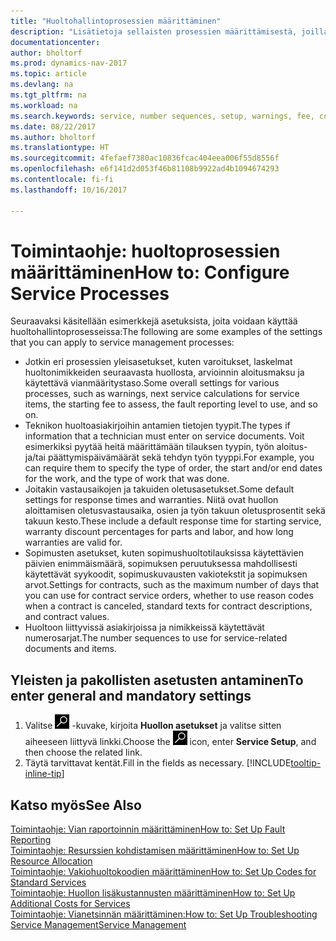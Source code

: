 ```yaml
---
title: "Huoltohallintoprosessien määrittäminen"
description: "Lisätietoja sellaisten prosessien määrittämisestä, joilla voidaan varmistaa asiakkaiden tyytyväisyys asiakaspalveluun."
documentationcenter: 
author: bholtorf
ms.prod: dynamics-nav-2017
ms.topic: article
ms.devlang: na
ms.tgt_pltfrm: na
ms.workload: na
ms.search.keywords: service, number sequences, setup, warnings, fee, contracts, warranties
ms.date: 08/22/2017
ms.author: bholtorf
ms.translationtype: HT
ms.sourcegitcommit: 4fefaef7380ac10836fcac404eea006f55d8556f
ms.openlocfilehash: e6f141d2d053f46b81108b9922ad4b1094674293
ms.contentlocale: fi-fi
ms.lasthandoff: 10/16/2017

---
```

# <a name="how-to-configure-service-processes"></a><span data-ttu-id="b8cc4-103">Toimintaohje: huoltoprosessien määrittäminen</span><span class="sxs-lookup"><span data-stu-id="b8cc4-103">How to: Configure Service Processes</span></span>
<span data-ttu-id="b8cc4-104">Seuraavaksi käsitellään esimerkkejä asetuksista, joita voidaan käyttää huoltohallintoprosesseissa:</span><span class="sxs-lookup"><span data-stu-id="b8cc4-104">The following are some examples of the settings that you can apply to service management processes:</span></span>  
  
* <span data-ttu-id="b8cc4-105">Jotkin eri prosessien yleisasetukset, kuten varoitukset, laskelmat huoltonimikkeiden seuraavasta huollosta, arvioinnin aloitusmaksu ja käytettävä vianmääritystaso.</span><span class="sxs-lookup"><span data-stu-id="b8cc4-105">Some overall settings for various processes, such as warnings, next service calculations for service items, the starting fee to assess, the fault reporting level to use, and so on.</span></span>  
* <span data-ttu-id="b8cc4-106">Teknikon huoltoasiakirjoihin antamien tietojen tyypit.</span><span class="sxs-lookup"><span data-stu-id="b8cc4-106">The types if information that a technician must enter on service documents.</span></span> <span data-ttu-id="b8cc4-107">Voit esimerkiksi pyytää heitä määrittämään tilauksen tyypin, työn aloitus- ja/tai päättymispäivämäärät sekä tehdyn työn tyyppi.</span><span class="sxs-lookup"><span data-stu-id="b8cc4-107">For example, you can require them to specify the type of order, the start and/or end dates for the work, and the type of work that was done.</span></span>  
* <span data-ttu-id="b8cc4-108">Joitakin vastausaikojen ja takuiden oletusasetukset.</span><span class="sxs-lookup"><span data-stu-id="b8cc4-108">Some default settings for response times and warranties.</span></span> <span data-ttu-id="b8cc4-109">Niitä ovat huollon aloittamisen oletusvastausaika, osien ja työn takuun oletusprosentit sekä takuun kesto.</span><span class="sxs-lookup"><span data-stu-id="b8cc4-109">These include a default response time for starting service, warranty discount percentages for parts and labor, and how long warranties are valid for.</span></span>  
* <span data-ttu-id="b8cc4-110">Sopimusten asetukset, kuten sopimushuoltotilauksissa käytettävien päivien enimmäismäärä, sopimuksen peruutuksessa mahdollisesti käytettävät syykoodit, sopimuskuvausten vakiotekstit ja sopimuksen arvot.</span><span class="sxs-lookup"><span data-stu-id="b8cc4-110">Settings for contracts, such as the maximum number of days that you can use for contract service orders, whether to use reason codes when a contract is canceled, standard texts for contract descriptions, and contract values.</span></span>  
* <span data-ttu-id="b8cc4-111">Huoltoon liittyvissä asiakirjoissa ja nimikkeissä käytettävät numerosarjat.</span><span class="sxs-lookup"><span data-stu-id="b8cc4-111">The number sequences to use for service-related documents and items.</span></span>  

## <a name="to-enter-general-and-mandatory-settings"></a><span data-ttu-id="b8cc4-112">Yleisten ja pakollisten asetusten antaminen</span><span class="sxs-lookup"><span data-stu-id="b8cc4-112">To enter general and mandatory settings</span></span>
1. <span data-ttu-id="b8cc4-113">Valitse ![Etsi sivu tai raportti](media/ui-search/search_small.png "Etsi sivu tai raportti -kuvake") -kuvake, kirjoita **Huollon asetukset** ja valitse sitten aiheeseen liittyvä linkki.</span><span class="sxs-lookup"><span data-stu-id="b8cc4-113">Choose the ![Search for Page or Report](media/ui-search/search_small.png "Search for Page or Report icon") icon, enter **Service Setup**, and then choose the related link.</span></span>
2. <span data-ttu-id="b8cc4-114">Täytä tarvittavat kentät.</span><span class="sxs-lookup"><span data-stu-id="b8cc4-114">Fill in the fields as necessary.</span></span> [!INCLUDE[tooltip-inline-tip](includes/tooltip-inline-tip_md.md)]  

## <a name="see-also"></a><span data-ttu-id="b8cc4-115">Katso myös</span><span class="sxs-lookup"><span data-stu-id="b8cc4-115">See Also</span></span>  
[<span data-ttu-id="b8cc4-116">Toimintaohje: Vian raportoinnin määrittäminen</span><span class="sxs-lookup"><span data-stu-id="b8cc4-116">How to: Set Up Fault Reporting</span></span>](service-how-setup-fault-reporting.md)  
[<span data-ttu-id="b8cc4-117">Toimintaohje: Resurssien kohdistamisen määrittäminen</span><span class="sxs-lookup"><span data-stu-id="b8cc4-117">How to: Set Up Resource Allocation</span></span>](service-how-setup-resource-allocation.md)  
[<span data-ttu-id="b8cc4-118">Toimintaohje: Vakiohuoltokoodien määrittäminen</span><span class="sxs-lookup"><span data-stu-id="b8cc4-118">How to: Set Up Codes for Standard Services</span></span>](service-how-setup-service-coding.md)  
[<span data-ttu-id="b8cc4-119">Toimintaohje: Huollon lisäkustannusten määrittäminen</span><span class="sxs-lookup"><span data-stu-id="b8cc4-119">How to: Set Up Additional Costs for Services</span></span>](service-how-setup-service-costs-pricing.md)  
[<span data-ttu-id="b8cc4-120">Toimintaohje: Vianetsinnän määrittäminen:</span><span class="sxs-lookup"><span data-stu-id="b8cc4-120">How to: Set Up Troubleshooting</span></span>](service-how-setup-troubleshooting.md)  
[<span data-ttu-id="b8cc4-121">Service Management</span><span class="sxs-lookup"><span data-stu-id="b8cc4-121">Service Management</span></span>](service-service.md)  

